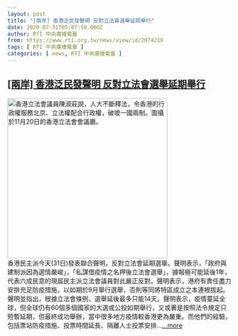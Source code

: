 ```yaml
---
layout: post
title: "[兩岸] 香港泛民發聲明 反對立法會選舉延期舉行"
date: 2020-07-31T05:07:59.000Z
author: RTI 中央廣播電臺
from: https://www.rti.org.tw/news/view/id/2074219
tags: [ RTI 中央廣播電臺 ]
categories: [ news, RTI 中央廣播電臺 ]
---
```

<!--1596172079000-->
[[兩岸] 香港泛民發聲明 反對立法會選舉延期舉行](https://www.rti.org.tw/news/view/id/2074219)
------

<div>
<img src="https://static.rti.org.tw/assets/thumbnails/2019/11/22/20191122000017M.jpg" width="360" alt="香港立法會議員陳淑莊說，人大不斷釋法，令香港的行政權服務北京、立法權配合行政權，破壞一國兩制。圖攝於11月20日的香港立法會會議廳。" title="香港立法會議員陳淑莊說，人大不斷釋法，令香港的行政權服務北京、立法權配合行政權，破壞一國兩制。圖攝於11月20日的香港立法會會議廳。"><br>香港民主派今天(31日)發表聯合聲明，反對立法會延期選舉。聲明表示，「政府與建制派因為選情嚴峻」，「私謀借疫情之名押後立法會選舉」，據報極可能延後1年，代表六成民意的現屆民主派立法會議員對此嚴正反對。聲明表示，港府有責任盡力安排充足防疫措施，以如期於9月舉行選舉，否則等同將特區成立之本連根拔起。聲明並指出，根據立法會條例，選舉延後最多只能14天。聲明表示，疫情蔓延全球，但全球仍有60個多個國家的大選或公投如期舉行，又或著是按照法令規定只短暫延期，但最終成功舉辦，當中很多地方疫情較香港更為嚴重。而他們的經驗，包括票站防疫措施、投票時間延長、隔離人士投票安排...<a target="_blank" href="https://www.rti.org.tw/news/view/id/2074219">...more</a>
</div>
